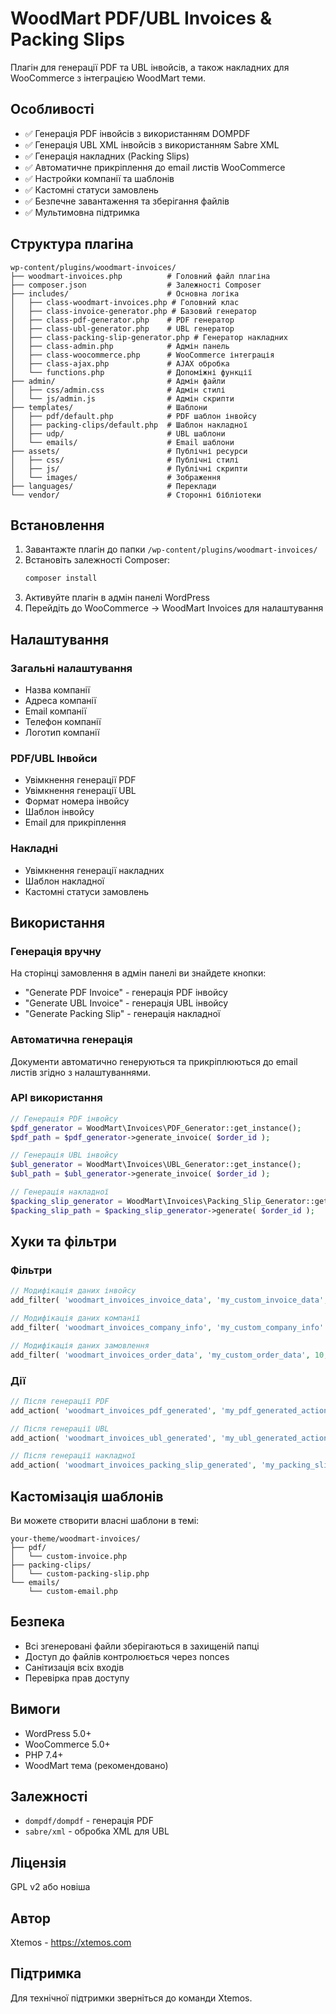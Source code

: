 # WoodMart PDF/UBL Invoices & Packing Slips

Плагін для генерації PDF та UBL інвойсів, а також накладних для WooCommerce з інтеграцією WoodMart теми.

## Особливості

- ✅ Генерація PDF інвойсів з використанням DOMPDF
- ✅ Генерація UBL XML інвойсів з використанням Sabre XML
- ✅ Генерація накладних (Packing Slips)
- ✅ Автоматичне прикріплення до email листів WooCommerce
- ✅ Настройки компанії та шаблонів
- ✅ Кастомні статуси замовлень
- ✅ Безпечне завантаження та зберігання файлів
- ✅ Мультимовна підтримка

## Структура плагіна

```
wp-content/plugins/woodmart-invoices/
├── woodmart-invoices.php          # Головний файл плагіна
├── composer.json                  # Залежності Composer
├── includes/                      # Основна логіка
│   ├── class-woodmart-invoices.php # Головний клас
│   ├── class-invoice-generator.php # Базовий генератор
│   ├── class-pdf-generator.php    # PDF генератор
│   ├── class-ubl-generator.php    # UBL генератор
│   ├── class-packing-slip-generator.php # Генератор накладних
│   ├── class-admin.php            # Адмін панель
│   ├── class-woocommerce.php      # WooCommerce інтеграція
│   ├── class-ajax.php             # AJAX обробка
│   └── functions.php              # Допоміжні функції
├── admin/                         # Адмін файли
│   ├── css/admin.css              # Адмін стилі
│   └── js/admin.js                # Адмін скрипти
├── templates/                     # Шаблони
│   ├── pdf/default.php            # PDF шаблон інвойсу
│   ├── packing-clips/default.php  # Шаблон накладної
│   ├── udp/                       # UBL шаблони
│   └── emails/                    # Email шаблони
├── assets/                        # Публічні ресурси
│   ├── css/                       # Публічні стилі
│   ├── js/                        # Публічні скрипти
│   └── images/                    # Зображення
├── languages/                     # Переклади
└── vendor/                        # Сторонні бібліотеки
```

## Встановлення

1. Завантажте плагін до папки `/wp-content/plugins/woodmart-invoices/`
2. Встановіть залежності Composer:
   ```bash
   composer install
   ```
3. Активуйте плагін в адмін панелі WordPress
4. Перейдіть до WooCommerce → WoodMart Invoices для налаштування

## Налаштування

### Загальні налаштування
- Назва компанії
- Адреса компанії
- Email компанії
- Телефон компанії
- Логотип компанії

### PDF/UBL Інвойси
- Увімкнення генерації PDF
- Увімкнення генерації UBL
- Формат номера інвойсу
- Шаблон інвойсу
- Email для прикріплення

### Накладні
- Увімкнення генерації накладних
- Шаблон накладної
- Кастомні статуси замовлень

## Використання

### Генерація вручну
На сторінці замовлення в адмін панелі ви знайдете кнопки:
- "Generate PDF Invoice" - генерація PDF інвойсу
- "Generate UBL Invoice" - генерація UBL інвойсу  
- "Generate Packing Slip" - генерація накладної

### Автоматична генерація
Документи автоматично генеруються та прикріплюються до email листів згідно з налаштуваннями.

### API використання

```php
// Генерація PDF інвойсу
$pdf_generator = WoodMart\Invoices\PDF_Generator::get_instance();
$pdf_path = $pdf_generator->generate_invoice( $order_id );

// Генерація UBL інвойсу
$ubl_generator = WoodMart\Invoices\UBL_Generator::get_instance();
$ubl_path = $ubl_generator->generate_invoice( $order_id );

// Генерація накладної
$packing_slip_generator = WoodMart\Invoices\Packing_Slip_Generator::get_instance();
$packing_slip_path = $packing_slip_generator->generate( $order_id );
```

## Хуки та фільтри

### Фільтри
```php
// Модифікація даних інвойсу
add_filter( 'woodmart_invoices_invoice_data', 'my_custom_invoice_data', 10, 2 );

// Модифікація даних компанії
add_filter( 'woodmart_invoices_company_info', 'my_custom_company_info' );

// Модифікація даних замовлення
add_filter( 'woodmart_invoices_order_data', 'my_custom_order_data', 10, 2 );
```

### Дії
```php
// Після генерації PDF
add_action( 'woodmart_invoices_pdf_generated', 'my_pdf_generated_action', 10, 2 );

// Після генерації UBL
add_action( 'woodmart_invoices_ubl_generated', 'my_ubl_generated_action', 10, 2 );

// Після генерації накладної
add_action( 'woodmart_invoices_packing_slip_generated', 'my_packing_slip_generated_action', 10, 2 );
```

## Кастомізація шаблонів

Ви можете створити власні шаблони в темі:
```
your-theme/woodmart-invoices/
├── pdf/
│   └── custom-invoice.php
├── packing-clips/
│   └── custom-packing-slip.php
└── emails/
    └── custom-email.php
```

## Безпека

- Всі згенеровані файли зберігаються в захищеній папці
- Доступ до файлів контролюється через nonces
- Санітизація всіх входів
- Перевірка прав доступу

## Вимоги

- WordPress 5.0+
- WooCommerce 5.0+
- PHP 7.4+
- WoodMart тема (рекомендовано)

## Залежності

- `dompdf/dompdf` - генерація PDF
- `sabre/xml` - обробка XML для UBL

## Ліцензія

GPL v2 або новіша

## Автор

Xtemos - https://xtemos.com

## Підтримка

Для технічної підтримки зверніться до команди Xtemos. 
